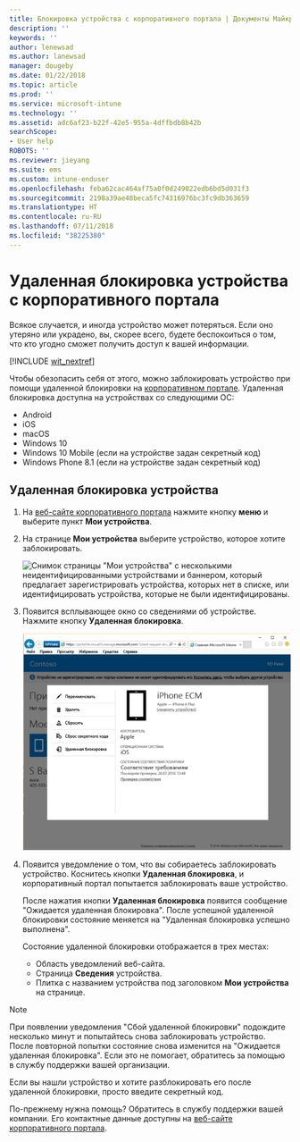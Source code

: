 ```yaml
---
title: Блокировка устройства с корпоративного портала | Документы Майкрософт
description: ''
keywords: ''
author: lenewsad
ms.author: lanewsad
manager: dougeby
ms.date: 01/22/2018
ms.topic: article
ms.prod: ''
ms.service: microsoft-intune
ms.technology: ''
ms.assetid: adc6af23-b22f-42e5-955a-4dffbdb8b42b
searchScope:
- User help
ROBOTS: ''
ms.reviewer: jieyang
ms.suite: ems
ms.custom: intune-enduser
ms.openlocfilehash: feba62cac464af75a0f0d249022edb6bd5d031f3
ms.sourcegitcommit: 2198a39ae48beca5fc74316976bc3fc9db363659
ms.translationtype: HT
ms.contentlocale: ru-RU
ms.lasthandoff: 07/11/2018
ms.locfileid: "38225380"
---
```

# <a name="remotely-lock-your-device-from-the-company-portal-website"></a>Удаленная блокировка устройства с корпоративного портала

Всякое случается, и иногда устройство может потеряться. Если оно утеряно или украдено, вы, скорее всего, будете беспокоиться о том, что кто угодно сможет получить доступ к вашей информации.

[!INCLUDE [wit_nextref](includes/end-user-password-guidance.md)]

Чтобы обезопасить себя от этого, можно заблокировать устройство при помощи удаленной блокировки на [корпоративном портале](https://portal.manage.microsoft.com#HelpDeskDialog). Удаленная блокировка доступна на устройствах со следующими ОС:

* Android
* iOS
* macOS
* Windows 10
* Windows 10 Mobile (если на устройстве задан секретный код)
* Windows Phone 8.1 (если на устройстве задан секретный код)

## <a name="to-use-remote-lock-to-lock-your-device"></a>Удаленная блокировка устройства

1. На [веб-сайте корпоративного портала](https://portal.manage.microsoft.com#HelpDeskDialog) нажмите кнопку __меню__ и выберите пункт __Мои устройства__.

2. На странице __Мои устройства__ выберите устройство, которое хотите заблокировать.

   ![Снимок страницы "Мои устройства" с несколькими неидентифицированными устройствами и баннером, который предлагает зарегистрировать устройства, которых нет в списке, или идентифицировать устройства, которые не были идентифицированы.](./media/macOS_enroll_002_tap_here_banner.png)

3. Появится всплывающее окно со сведениями об устройстве. Нажмите кнопку **Удаленная блокировка**.

   ![Все действия для выбранного устройства на веб-сайте корпоративного портала, включая следующие: "Переименовать", "Удалить", "Сбросить устройство", "Сбросить секретный код" и "Удаленная блокировка". ](./media/iwp-screen-with-all-options.png)

4. Появится уведомление о том, что вы собираетесь заблокировать устройство. Коснитесь кнопки **Удаленная блокировка**, и корпоративный портал попытается заблокировать ваше устройство.

   После нажатия кнопки **Удаленная блокировка** появится сообщение "Ожидается удаленная блокировка".  После успешной удаленной блокировки состояние меняется на "Удаленная блокировка успешно выполнена".

   Состояние удаленной блокировки отображается в трех местах:

   * Область уведомлений веб-сайта.
   * Страница **Сведения** устройства.
   * Плитка с названием устройства под заголовком **Мои устройства** на странице.

> [!Note]
> При появлении уведомления "Сбой удаленной блокировки" подождите несколько минут и попытайтесь снова заблокировать устройство. После повторной попытки состояние снова изменится на "Ожидается удаленная блокировка". Если это не помогает, обратитесь за помощью в службу поддержки вашей организации.

Если вы нашли устройство и хотите разблокировать его после удаленной блокировки, просто введите секретный код.

По-прежнему нужна помощь? Обратитесь в службу поддержки вашей компании. Его контактные данные доступны на [веб-сайте корпоративного портала](https://portal.manage.microsoft.com#HelpDeskDialog).
